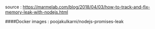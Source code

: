 source : https://marmelab.com/blog/2018/04/03/how-to-track-and-fix-memory-leak-with-nodejs.html

####Docker images : poojakulkarni/nodejs-promises-leak 
